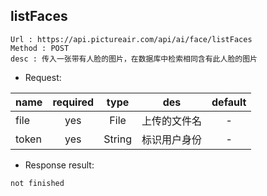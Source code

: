 

listFaces
---

```
Url : https://api.pictureair.com/api/ai/face/listFaces
Method : POST 
desc : 传入一张带有人脸的图片，在数据库中检索相同含有此人脸的图片
```

* Request:

|name|required|type|des|default|
| ------------- |:-------------:|:-------------:|:---------------------------------------:|:-------------:|
| file | yes | File | 上传的文件名 | - |
| token | yes | String | 标识用户身份 | - |

* Response result:
```
not finished
```
